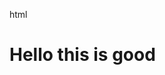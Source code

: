 html <!DOCTYPE html>
<html>
<head>
	<meta charset="utf-8">
	<title>Hello</title>
</head>
<body>
<h1>Hello this is good</h1>
</body>
</html>